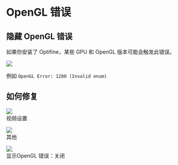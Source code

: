 # OpenGL 错误

## 隐藏 OpenGL 错误

如果你安装了 Optifine，某些 GPU 和 OpenGL 版本可能会触发此错误。

![](<../../.gitbook/assets/image (43).png>)

例如 `OpenGL Error: 1280 (Invalid enum)`

## 如何修复

![](<../../.gitbook/assets/image (78).png>)\
视频设置

![](<../../.gitbook/assets/image (62) (1).png>)\
其他

![](<../../.gitbook/assets/image (59).png>)\
显示OpenGL 错误：关闭
